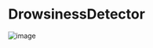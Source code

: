 # DrowsinessDetector
![image](https://user-images.githubusercontent.com/35627981/143239169-2cc8e4f5-ced8-46ae-90b8-cb95cc894609.png)
